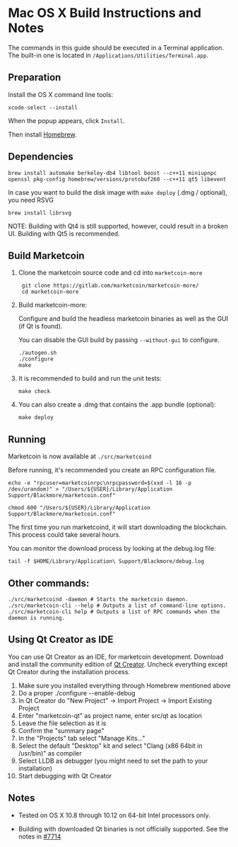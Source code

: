 Mac OS X Build Instructions and Notes
====================================
The commands in this guide should be executed in a Terminal application.
The built-in one is located in `/Applications/Utilities/Terminal.app`.

Preparation
-----------
Install the OS X command line tools:

`xcode-select --install`

When the popup appears, click `Install`.

Then install [Homebrew](http://brew.sh).

Dependencies
----------------------

    brew install automake berkeley-db4 libtool boost --c++11 miniupnpc openssl pkg-config homebrew/versions/protobuf260 --c++11 qt5 libevent

In case you want to build the disk image with `make deploy` (.dmg / optional), you need RSVG

    brew install librsvg

NOTE: Building with Qt4 is still supported, however, could result in a broken UI. Building with Qt5 is recommended.

Build Marketcoin
------------------------

1. Clone the marketcoin source code and cd into `marketcoin-more`

        git clone https://gitlab.com/marketcoin/marketcoin-more/
        cd marketcoin-more

2.  Build marketcoin-more:

    Configure and build the headless marketcoin binaries as well as the GUI (if Qt is found).

    You can disable the GUI build by passing `--without-gui` to configure.

        ./autogen.sh
        ./configure
        make

3.  It is recommended to build and run the unit tests:

        make check

4.  You can also create a .dmg that contains the .app bundle (optional):

        make deploy

Running
-------

Marketcoin is now available at `./src/marketcoind`

Before running, it's recommended you create an RPC configuration file.

    echo -e "rpcuser=marketcoinrpc\nrpcpassword=$(xxd -l 16 -p /dev/urandom)" > "/Users/${USER}/Library/Application Support/Blackmore/marketcoin.conf"

    chmod 600 "/Users/${USER}/Library/Application Support/Blackmore/marketcoin.conf"

The first time you run marketcoind, it will start downloading the blockchain. This process could take several hours.

You can monitor the download process by looking at the debug.log file:

    tail -f $HOME/Library/Application\ Support/Blackmore/debug.log

Other commands:
-------

    ./src/marketcoind -daemon # Starts the marketcoin daemon.
    ./src/marketcoin-cli --help # Outputs a list of command-line options.
    ./src/marketcoin-cli help # Outputs a list of RPC commands when the daemon is running.

Using Qt Creator as IDE
------------------------
You can use Qt Creator as an IDE, for marketcoin development.
Download and install the community edition of [Qt Creator](https://www.qt.io/download/).
Uncheck everything except Qt Creator during the installation process.

1. Make sure you installed everything through Homebrew mentioned above
2. Do a proper ./configure --enable-debug
3. In Qt Creator do "New Project" -> Import Project -> Import Existing Project
4. Enter "marketcoin-qt" as project name, enter src/qt as location
5. Leave the file selection as it is
6. Confirm the "summary page"
7. In the "Projects" tab select "Manage Kits..."
8. Select the default "Desktop" kit and select "Clang (x86 64bit in /usr/bin)" as compiler
9. Select LLDB as debugger (you might need to set the path to your installation)
10. Start debugging with Qt Creator

Notes
-----

* Tested on OS X 10.8 through 10.12 on 64-bit Intel processors only.

* Building with downloaded Qt binaries is not officially supported. See the notes in [#7714](https://github.com/bitcoin/bitcoin/issues/7714)
